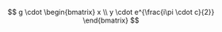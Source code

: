 $$ g \cdot \begin{bmatrix} x \\ 
                           y \cdot e^{\frac{i\pi \cdot c}{2}} 
           \end{bmatrix} $$
